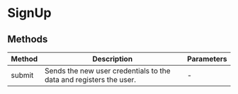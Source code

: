 # SignUp

## Methods

<!-- @vuese:SignUp:methods:start -->
|Method|Description|Parameters|
|---|---|---|
|submit|Sends the new user credentials to the data and registers the user.|-|

<!-- @vuese:SignUp:methods:end -->


